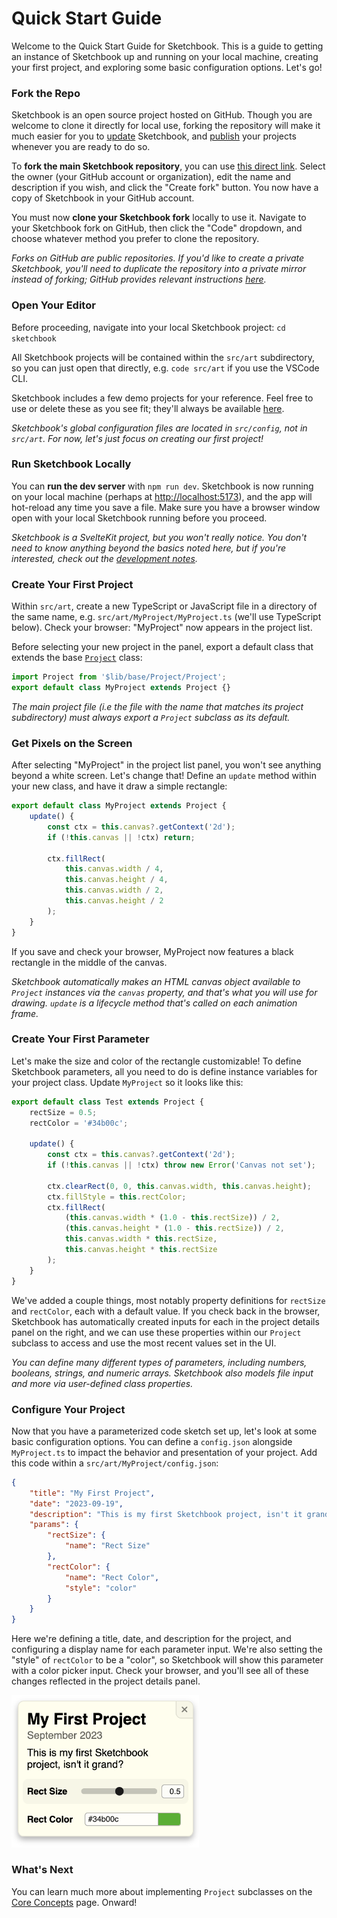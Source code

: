 # Quick Start Guide

Welcome to the Quick Start Guide for Sketchbook. This is a guide to getting an instance of Sketchbook up and running on your local machine, creating your first project, and exploring some basic configuration options. Let's go!

### Fork the Repo

Sketchbook is an open source project hosted on GitHub. Though you are welcome to clone it directly for local use, forking the repository will make it much easier for you to [update](updating.md) Sketchbook, and [publish](deploying.md) your projects whenever you are ready to do so.

To **fork the main Sketchbook repository**, you can use [this direct link](https://github.com/flatpickles/sketchbook/fork). Select the owner (your GitHub account or organization), edit the name and description if you wish, and click the "Create fork" button. You now have a copy of Sketchbook in your GitHub account.

You must now **clone your Sketchbook fork** locally to use it. Navigate to your Sketchbook fork on GitHub, then click the "Code" dropdown, and choose whatever method you prefer to clone the repository.

_Forks on GitHub are public repositories. If you'd like to create a private Sketchbook, you'll need to duplicate the repository into a private mirror instead of forking; GitHub provides relevant instructions [here](https://docs.github.com/en/repositories/creating-and-managing-repositories/duplicating-a-repository)._

### Open Your Editor

Before proceeding, navigate into your local Sketchbook project: `cd sketchbook`

All Sketchbook projects will be contained within the `src/art` subdirectory, so you can just open that directly, e.g. `code src/art` if you use the VSCode CLI.

Sketchbook includes a few demo projects for your reference. Feel free to use or delete these as you see fit; they'll always be available [here](https://github.com/Longitude-Studio/sketchbook/tree/main/src/art).

_Sketchbook's global configuration files are located in `src/config`, not in `src/art`. For now, let's just focus on creating our first project!_

### Run Sketchbook Locally

You can **run the dev server** with `npm run dev`. Sketchbook is now running on your local machine (perhaps at [http://localhost:5173](http://localhost:5173)), and the app will hot-reload any time you save a file. Make sure you have a browser window open with your local Sketchbook running before you proceed.

_Sketchbook is a SvelteKit project, but you won't really notice. You don't need to know anything beyond the basics noted here, but if you're interested, check out the [development notes](dev-notes.md)._

### Create Your First Project

Within `src/art`, create a new TypeScript or JavaScript file in a directory of the same name, e.g. `src/art/MyProject/MyProject.ts` (we'll use TypeScript below). Check your browser: "MyProject" now appears in the project list.

Before selecting your new project in the panel, export a default class that extends the base [`Project`](https://github.com/flatpickles/sketchbook/blob/main/src/lib/base/Project/Project.ts) class:

```ts
import Project from '$lib/base/Project/Project';
export default class MyProject extends Project {}
```

_The main project file (i.e the file with the name that matches its project subdirectory) must always export a `Project` subclass as its default._

### Get Pixels on the Screen

After selecting "MyProject" in the project list panel, you won't see anything beyond a white screen. Let's change that! Define an `update` method within your new class, and have it draw a simple rectangle:

```ts
export default class MyProject extends Project {
    update() {
        const ctx = this.canvas?.getContext('2d');
        if (!this.canvas || !ctx) return;

        ctx.fillRect(
            this.canvas.width / 4,
            this.canvas.height / 4,
            this.canvas.width / 2,
            this.canvas.height / 2
        );
    }
}
```

If you save and check your browser, MyProject now features a black rectangle in the middle of the canvas.

_Sketchbook automatically makes an HTML canvas object available to `Project` instances via the `canvas` property, and that's what you will use for drawing. `update` is a lifecycle method that's called on each animation frame._

### Create Your First Parameter

Let's make the size and color of the rectangle customizable! To define Sketchbook parameters, all you need to do is define instance variables for your project class. Update `MyProject` so it looks like this:

```ts
export default class Test extends Project {
    rectSize = 0.5;
    rectColor = '#34b00c';

    update() {
        const ctx = this.canvas?.getContext('2d');
        if (!this.canvas || !ctx) throw new Error('Canvas not set');

        ctx.clearRect(0, 0, this.canvas.width, this.canvas.height);
        ctx.fillStyle = this.rectColor;
        ctx.fillRect(
            (this.canvas.width * (1.0 - this.rectSize)) / 2,
            (this.canvas.height * (1.0 - this.rectSize)) / 2,
            this.canvas.width * this.rectSize,
            this.canvas.height * this.rectSize
        );
    }
}
```

We've added a couple things, most notably property definitions for `rectSize` and `rectColor`, each with a default value. If you check back in the browser, Sketchbook has automatically created inputs for each in the project details panel on the right, and we can use these properties within our `Project` subclass to access and use the most recent values set in the UI.

_You can define many different types of parameters, including numbers, booleans, strings, and numeric arrays. Sketchbook also models file input and more via user-defined class properties._

### Configure Your Project

Now that you have a parameterized code sketch set up, let's look at some basic configuration options. You can define a `config.json` alongside `MyProject.ts` to impact the behavior and presentation of your project. Add this code within a `src/art/MyProject/config.json`:

```json
{
    "title": "My First Project",
    "date": "2023-09-19",
    "description": "This is my first Sketchbook project, isn't it grand?",
    "params": {
        "rectSize": {
            "name": "Rect Size"
        },
        "rectColor": {
            "name": "Rect Color",
            "style": "color"
        }
    }
}
```

Here we're defining a title, date, and description for the project, and configuring a display name for each parameter input. We're also setting the "style" of `rectColor` to be a "color", so Sketchbook will show this parameter with a color picker input. Check your browser, and you'll see all of these changes reflected in the project details panel.

<img src="media/myproject-details.png" style="width: 300px" />

### What's Next

You can learn much more about implementing `Project` subclasses on the [Core Concepts](core-concepts.md) page. Onward!
